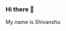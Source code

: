 ### Hi there 👋
My name is Shivanshu
<!--
**Shivanshu-tb/Shivanshu-tb** is a ✨ _special_ ✨ repository because its `README.md` (this file) appears on your GitHub profile.

Here are some ideas to get you started:

- 🔭 I'm a high school student.
- 🌱 I’m currently learning JavaScript
- 🤔 I’m looking for help with ...
- 📫 How to reach me: chaudharyshivanshu0109@gmail.com
- 😄 Pronouns: he/him
- ⚡ Fun fact: I'm not funny...
-->
